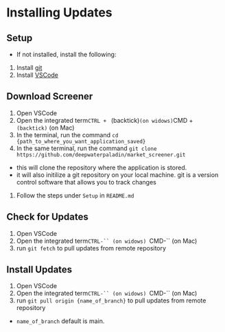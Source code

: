 # Installing Updates

## Setup

- If not installed, install the following:

1. Install [git](https://git-scm.com/downloads)
1. Install [VSCode](https://code.visualstudio.com/download)

## Download Screener

1. Open VSCode
1. Open the integrated term`CTRL + ` (backtick)` (on widows) `CMD + ` (backtick)` (on Mac)
1. In the terminal, run the command `cd {path_to_where_you_want_application_saved}`
1. In the same terminal, run the command `git clone https://github.com/deepwaterpaladin/market_screener.git`
  - this will clone the repository where the application is stored.
  - it will also initilize a git repository on your local machine. git is a version control software that allows you to track changes 
1. Follow the steps under `Setup` in `README.md`


## Check for Updates

1. Open VSCode
1. Open the integrated term`CTRL-`` (on widows) `CMD-`` (on Mac)
1. run `git fetch` to pull updates from remote repository

## Install Updates

1. Open VSCode
1. Open the integrated term`CTRL-`` (on widows) `CMD-`` (on Mac)
1. run `git pull origin {name_of_branch}` to pull updates from remote repository
  - `name_of_branch` default is main.
